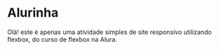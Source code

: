 # Alurinha

Olá! este é apenas uma atividade simples de site responsivo utilizando flexbox, do curso de flexbox na Alura.
